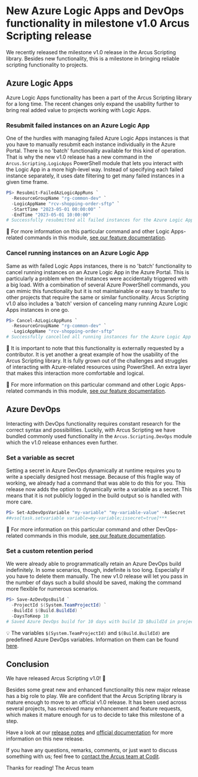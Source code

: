 # New Azure Logic Apps and DevOps functionality in milestone v1.0 Arcus Scripting release
We recently released the milestone v1.0 release in the Arcus Scripting library. Besides new functionality, this is a milestone in bringing reliable scripting functionality to projects.

## Azure Logic Apps
Azure Logic Apps functionality has been a part of the Arcus Scripting library for a long time. The recent changes only expand the usability further to bring real added value to projects working with Logic Apps.

### Resubmit failed instances on an Azure Logic App
One of the hurdles with managing failed Azure Logic Apps instances is that you have to manually resubmit each instance individually in the Azure Portal. There is no 'batch' functionality available for this kind of operation. That is why the new v1.0 release has a new command in the `Arcus.Scripting.LogicApps` PowerShell module that lets you interact with the Logic App in a more high-level way. Instead of specifying each failed instance separately, it uses date filtering to get many failed instances in a given time frame.

```powershell
PS> Resubmit-FailedAzLogicAppRuns `
  -ResourceGroupName "rg-common-dev" `
  -LogicAppName "rcv-shopping-order-sftp" `
  -StartTime "2023-05-01 00:00:00" `
  -EndTime "2023-05-01 10:00:00"
# Successfully resubmitted all failed instances for the Azure Logic App 'rcv-shopping-order-sftp' in resource group 'rg-common-dev' from '2023-05-01 00:00:00' and until '2023-05-01 10:00:00'
```

🔗 For more information on this particular command and other Logic Apps-related commands in this module, [see our feature documentation](https://scripting.arcus-azure.net/Features/powershell/azure-logic-apps).

### Cancel running instances on an Azure Logic App
Same as with failed Logic Apps instances, there is no 'batch' functionality to cancel running instances on an Azure Logic App in the Azure Portal. This is particularly a problem when the instances were accidentally triggered with a big load. With a combination of several Azure PowerShell commands, you can mimic this functionality but it is not maintainable or easy to transfer to other projects that require the same or similar functionality. Arcus Scripting v1.0 also includes a 'batch' version of canceling many running Azure Logic Apps instances in one go.

```powershell
PS> Cancel-AzLogicAppRuns `
  -ResourceGroupName "rg-common-dev" `
  -LogicAppName "rcv-shopping-order-sftp"
# Successfully cancelled all running instances for the Azure Logic App 'rcv-shopping-order-sftp' in resource group 'rg-common-dev'
```

🚩 It is important to note that this functionality is externally requested by a contributor. It is yet another a great example of how the usability of the Arcus Scripting library. It is fully grown out of the challenges and struggles of interacting with Azure-related resources using PowerShell. An extra layer that makes this interaction more comfortable and logical.

🔗 For more information on this particular command and other Logic Apps-related commands in this module, [see our feature documentation](https://scripting.arcus-azure.net/Features/powershell/azure-logic-apps).

## Azure DevOps
Interacting with DevOps functionality requires constant research for the correct syntax and possibilities. Luckily, with Arcus Scripting we have bundled commonly used functionality in the `Arcus.Scripting.DevOps` module which the v1.0 release enhances even further. 

### Set a variable as secret
Setting a secret in Azure DevOps dynamically at runtime requires you to write a specially designed host message. Because of this fragile way of working, we already had a command that was able to do this for you. This release now adds the option to dynamically write a variable as a secret. This means that it is not publicly logged in the build output so is handled with more care.

```powershell
PS> Set-AzDevOpsVariable "my-variable" "my-variable-value" -AsSecret
##vso[task.setvariable variable=my-variable;issecret=true]***
```

🔗 For more information on this particular command and other DevOps-related commands in this module, [see our feature documentation](https://scripting.arcus-azure.net/Features/powershell/azure-devops).

### Set a custom retention period
We were already able to programmatically retain an Azure DevOps build indefinitely. In some scenarios, though, indefinite is too long. Especially if you have to delete them manually. The new v1.0 release will let you pass in the number of days such a build should be saved, making the command more flexible for numerous scenarios.

```powershell
PS> Save-AzDevOpsBuild `
  -ProjectId $(System.TeamProjectId) `
  -BuildId $(Build.BuildId) `
  -DaysToKeep 10
# Saved Azure DevOps build for 10 days with build ID $BuildId in project $ProjectId
```

💡 The variables `$(System.TeamProjectId)` and `$(Build.BuildId)` are predefined Azure DevOps variables. Information on them can be found [here](https://docs.microsoft.com/en-us/azure/devops/pipelines/build/variables?view=azure-devops&tabs=yaml).

## Conclusion
We have released Arcus Scripting v1.0! 🎉

Besides some great new and enhanced functionality this new major release has a big role to play. We are confident that the Arcus Scripting library is mature enough to move to an official v1.0 release. It has been used across several projects, has received many enhancement and feature requests, which makes it mature enough for us to decide to take this milestone of a step.

Have a look at our [release notes](https://github.com/arcus-azure/arcus.scripting/releases/tag/v1.0.0) and [official documentation](https://scripting.arcus-azure.net/) for more information on this new release.

If you have any questions, remarks, comments, or just want to discuss something with us; feel free to [contact the Arcus team at Codit](https://github.com/arcus-azure/arcus.scripting/issues/new/choose).

Thanks for reading!
The Arcus team
